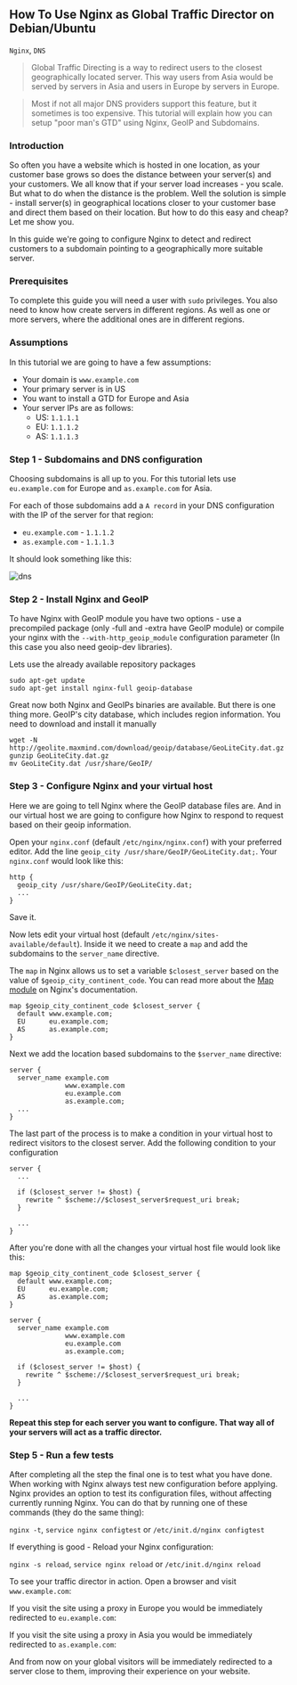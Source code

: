 How To Use Nginx as Global Traffic Director on Debian/Ubuntu
------------------------------------------------------------

`Nginx`, `DNS`

> Global Traffic Directing is a way to redirect users to the closest geographically located server.
This way users from Asia would be served by servers in Asia and users in Europe by servers in Europe.

> Most if not all major DNS providers support this feature, but it sometimes is too expensive.
This tutorial will explain how you can setup "poor man's GTD" using Nginx, GeoIP and Subdomains.

### Introduction

So often you have a website which is hosted in one location, as your customer base grows so does the distance between your server(s) and your customers. We all know that if your server load increases - you scale. But what to do when the distance is the problem. Well the solution is simple - install server(s) in geographical locations closer to your customer base and direct them based on their location. But how to do this easy and cheap? Let me show you.

In this guide we're going to configure Nginx to detect and redirect customers to a subdomain pointing to a geographically more suitable server.

### Prerequisites

To complete this guide you will need a user with `sudo` privileges. You also need to know how create servers in different regions. As well as one or more servers, where the additional ones are in different regions.

### Assumptions

In this tutorial we are going to have a few assumptions:

- Your domain is `www.example.com`
- Your primary server is in US
- You want to install a GTD for Europe and Asia
- Your server IPs are as follows:
  - US: `1.1.1.1`
  - EU: `1.1.1.2`
  - AS: `1.1.1.3`

### Step 1 - Subdomains and DNS configuration

Choosing subdomains is all up to you. For this tutorial lets use `eu.example.com` for Europe and `as.example.com` for Asia.

For each of those subdomains add a `A record` in your DNS configuration with the IP of the server for that region:
- `eu.example.com` - `1.1.1.2`
- `as.example.com` - `1.1.1.3`

It should look something like this:

![dns](https://cloud.githubusercontent.com/assets/711758/2893317/2eb11266-d547-11e3-84e4-0cafcb3e7d78.jpg)

### Step 2 - Install Nginx and GeoIP

To have Nginx with GeoIP module you have two options - use a precompiled package (only -full and -extra have GeoIP module) or compile your nginx with the `--with-http_geoip_module` configuration parameter (In this case you also need geoip-dev libraries).

Lets use the already available repository packages

```
sudo apt-get update
sudo apt-get install nginx-full geoip-database
```

Great now both Nginx and GeoIPs binaries are available. But there is one thing more. GeoIP's city database, which includes region information. You need to download and install it manually

```
wget -N http://geolite.maxmind.com/download/geoip/database/GeoLiteCity.dat.gz
gunzip GeoLiteCity.dat.gz
mv GeoLiteCity.dat /usr/share/GeoIP/
```

### Step 3 - Configure Nginx and your virtual host

Here we are going to tell Nginx where the GeoIP database files are. And in our virtual host we are going to configure how Nginx to respond to request based on their geoip information.

Open your `nginx.conf` (default `/etc/nginx/nginx.conf`) with your preferred editor. Add the line `geoip_city /usr/share/GeoIP/GeoLiteCity.dat;`. Your `nginx.conf` would look like this:

```
http {
  geoip_city /usr/share/GeoIP/GeoLiteCity.dat;
  ...
}
```

Save it.

Now lets edit your virtual host (default `/etc/nginx/sites-available/default`). Inside it we need to create a `map` and add the subdomains to the `server_name` directive.

The `map` in Nginx allows us to set a variable `$closest_server` based on the value of `$geoip_city_continent_code`. You can read more about the [Map module](http://nginx.org/en/docs/http/ngx_http_map_module.html) on Nginx's documentation.

```
map $geoip_city_continent_code $closest_server {
  default www.example.com;
  EU      eu.example.com;
  AS      as.example.com;
}
```

Next we add the location based subdomains to the `$server_name` directive:

```
server {
  server_name example.com
              www.example.com
              eu.example.com
              as.example.com;
  ...
}
```

The last part of the process is to make a condition in your virtual host to redirect visitors to the closest server. Add the following condition to your configuration

```
server {
  ...

  if ($closest_server != $host) {
    rewrite ^ $scheme://$closest_server$request_uri break;
  }

  ...
}
```

After you're done with all the changes your virtual host file would look like this:

```
map $geoip_city_continent_code $closest_server {
  default www.example.com;
  EU      eu.example.com;
  AS      as.example.com;
}

server {
  server_name example.com
              www.example.com
              eu.example.com
              as.example.com;

  if ($closest_server != $host) {
    rewrite ^ $scheme://$closest_server$request_uri break;
  }

  ...
}
```

**Repeat this step for each server you want to configure. That way all of your servers will act as a traffic director.**

### Step 5 - Run a few tests

After completing all the step the final one is to test what you have done. When working with Nginx always test new configuration before applying. Nginx provides an option to test its configuration files, without affecting currently running Nginx. You can do that by running one of these commands (they do the same thing):

`nginx -t`, `service nginx configtest` or `/etc/init.d/nginx configtest`

If everything is good - Reload your Nginx configuration:

`nginx -s reload`, `service nginx reload` or `/etc/init.d/nginx reload`

To see your traffic director in action. Open a browser and visit `www.example.com`:

If you visit the site using a proxy in Europe you would be immediately redirected to `eu.example.com`:

If you visit the site using a proxy in Asia you would be immediately redirected to `as.example.com`:

And from now on your global visitors will be immediately redirected to a server close to them, improving their experience on your website.
